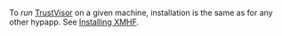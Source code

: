 To *run* [TrustVisor](../) on a given machine, installation is the
same as for any other hypapp. See [Installing XMHF](../../../xmhf/doc/installing-xmhf.md).
